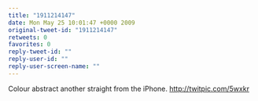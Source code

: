 ```yaml
---
title: "1911214147"
date: Mon May 25 10:01:47 +0000 2009
original-tweet-id: "1911214147"
retweets: 0
favorites: 0
reply-tweet-id: ""
reply-user-id: ""
reply-user-screen-name: ""
---
```

Colour abstract another straight from the iPhone.  http://twitpic.com/5wxkr
